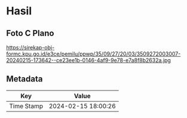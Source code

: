 # Hasil

## Foto C Plano

https://sirekap-obj-formc.kpu.go.id/e3ce/pemilu/ppwp/35/09/27/20/03/3509272003007-20240215-173642--ce23ee1b-0146-4af9-9e78-e7a8f8b2632a.jpg


## Metadata

| Key        | Value               |
| ---------- | ------------------- |
| Time Stamp | 2024-02-15 18:00:26 |



